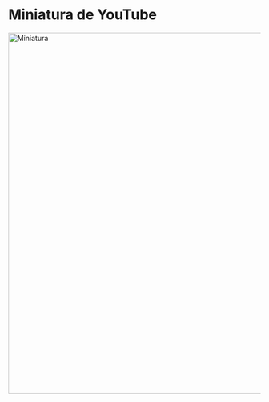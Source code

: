 # Miniatura de YouTube

<img src="https://cdn.ryzendesu.vip/file/yBqk9QTPYK.jpg" alt="Miniatura" width="1280" height="720">
